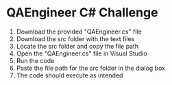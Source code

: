 # QAEngineer C# Challenge

1. Download the provided "QAEngineer.cs" file
2. Download the src folder with the text files
3. Locate the src folder and copy the file path
4. Open the "QAEngineer.cs" file in Visual Studio
5. Run the code
6. Paste the file path for the src folder in the dialog box 
7. The code should execute as intended
